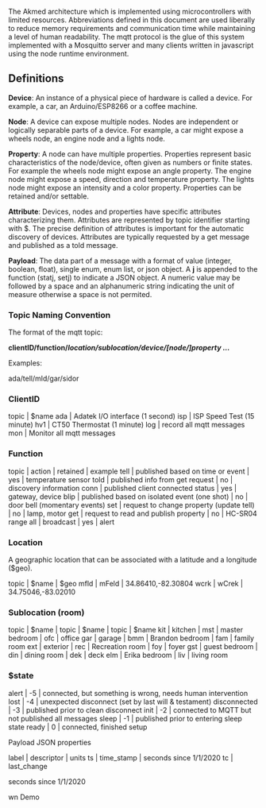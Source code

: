 The Akmed architecture which is implemented using microcontrollers with limited resources. Abbreviations defined in this document are used liberally to reduce memory requirements and communication time while maintaining a level of human readability. The mqtt protocol is the glue of this system implemented with a Mosquitto server and many clients written in javascript using the node runtime environment.

Definitions
-----------

**Device**: An instance of a physical piece of hardware is called a device. For example, a car, an Arduino/ESP8266 or a coffee machine.

**Node**: A device can expose multiple nodes. Nodes are independent or logically separable parts of a device. For example, a car might expose a wheels node, an engine node and a lights node.

**Property**: A node can have multiple properties. Properties represent basic characteristics of the node/device, often given as numbers or finite states. For example the wheels node might expose an angle property. The engine node might expose a speed, direction and temperature property. The lights node might expose an intensity and a color property. Properties can be retained and/or settable.

**Attribute**: Devices, nodes and properties have specific attributes characterizing them. Attributes are represented by topic identifier starting with $. The precise definition of attributes is important for the automatic discovery of devices. Attributes are typically requested by a get message and published as a told message.

**Payload**: The data part of a message with a format of value (integer, boolean, float), single enum, enum list, or json object. A **j** is appended to the function (statj, setj) to indicate a JSON object. A numeric value may be followed by a space and an alphanumeric string indicating the unit of measure otherwise a space is not permited.

### Topic Naming Convention

The format of the mqtt topic:

**clientID/function/_location/sublocation/device/\[node/\]property ..._**

Examples:

ada/tell/mld/gar/sidor

### ClientID

topic | $name
ada | Adatek I/O interface (1 second)
isp | ISP Speed Test (15 minute)
hv1 | CT50 Thermostat (1 minute)
log | record all mqtt messages
mon | Monitor all mqtt messages

### Function

topic | action | retained | example
tell | published based on time or event | yes | temperature sensor
told | published info from get request | no | discovery information
conn | published client connected status | yes | gateway, device
blip | published based on isolated event (one shot) | no | door bell (momentary events)
set | request to change property (update tell) | no | lamp, motor
get | request to read and publish property | no | HC-SR04 range
all | broadcast | yes | alert

### Location

A geographic location that can be associated with a latitude and a longitude ($geo).

topic | $name | $geo
mfld | mFeld | 34.86410,-82.30804
wcrk | wCrek | 34.75046,-83.02010

### Sublocation (room)

topic | $name | topic | $name | topic | $name
kit | kitchen | mst | master bedroom | ofc | office
gar | garage | bmm | Brandon bedroom | fam | family room
ext | exterior | rec | Recreation room | foy | foyer
gst | guest bedroom | din | dining room | dek | deck
elm | Erika bedroom | liv | living room

### $state

alert | \-5 | connected, but something is wrong, needs human intervention
lost | \-4 | unexpected disconnect (set by last will & testament)
disconnected | \-3 | published prior to clean disconnect
init | \-2 | connected to MQTT but not published all messages
sleep | \-1 | published prior to entering sleep state
ready | 0 | connected, finished setup

Payload JSON properties

label | descriptor | units
ts | time\_stamp | seconds since 1/1/2020
tc | last\_change

seconds since 1/1/2020

wn Demo